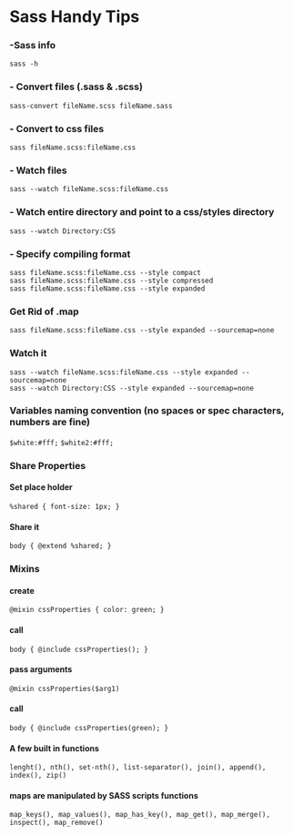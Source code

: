 # Sass Handy Tips

### -Sass info
`sass -h`
### - Convert files (.sass & .scss)
`sass-convert fileName.scss fileName.sass`

### - Convert to css files
`sass fileName.scss:fileName.css`

### - Watch files
`sass --watch fileName.scss:fileName.css`

### - Watch entire directory and point to a css/styles directory
`sass --watch Directory:CSS`

### - Specify compiling format 
````sass fileName.scss:fileName.css --style compact````  
````sass fileName.scss:fileName.css --style compressed````   
````sass fileName.scss:fileName.css --style expanded````  

### Get Rid of .map 
`sass fileName.scss:fileName.css --style expanded --sourcemap=none`

### Watch it
````sass --watch fileName.scss:fileName.css --style expanded --sourcemap=none````  
````sass --watch Directory:CSS --style expanded --sourcemap=none````  

### Variables naming convention (no spaces or spec characters, numbers are fine)
`$white:#fff;`
`$white2:#fff;`

### Share Properties
#### Set place holder
``%shared {
    font-size: 1px;
}``

#### Share it
``
body {
@extend %shared;
}
``

### Mixins
#### create
`@mixin cssProperties {
color: green;
}`
#### call 
``body {
    @include cssProperties();
}
``
#### pass arguments
`@mixin cssProperties($arg1)`
#### call 
``body {
    @include cssProperties(green);
}
``

#### A few built in functions
`lenght(), nth(), set-nth(), list-separator(), join(), append(), index(), zip()`

#### maps are manipulated by SASS scripts functions
`map_keys(), map_values(), map_has_key(), map_get(), map_merge(), inspect(), map_remove()`
